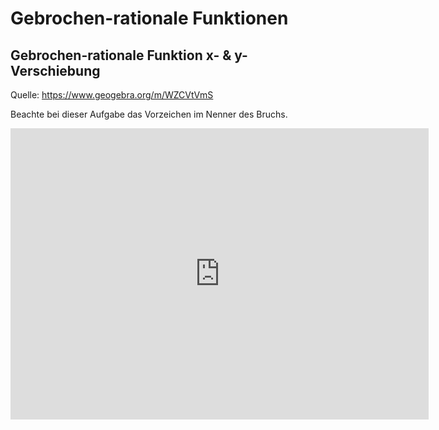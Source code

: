 # Gebrochen-rationale Funktionen


## Gebrochen-rationale Funktion x- & y-Verschiebung
Quelle: https://www.geogebra.org/m/WZCVtVmS

Beachte bei dieser Aufgabe das Vorzeichen im Nenner des Bruchs.

<iframe scrolling="no" title="Gebrochen-rationale Funktion x- & y-Verschiebung" src="https://www.geogebra.org/material/iframe/id/fe3qftNW/width/669/height/466/border/888888/sfsb/true/smb/false/stb/false/stbh/false/ai/false/asb/false/sri/false/rc/false/ld/false/sdz/false/ctl/false" width="669px" height="466px" style="border:0px;"> </iframe>

